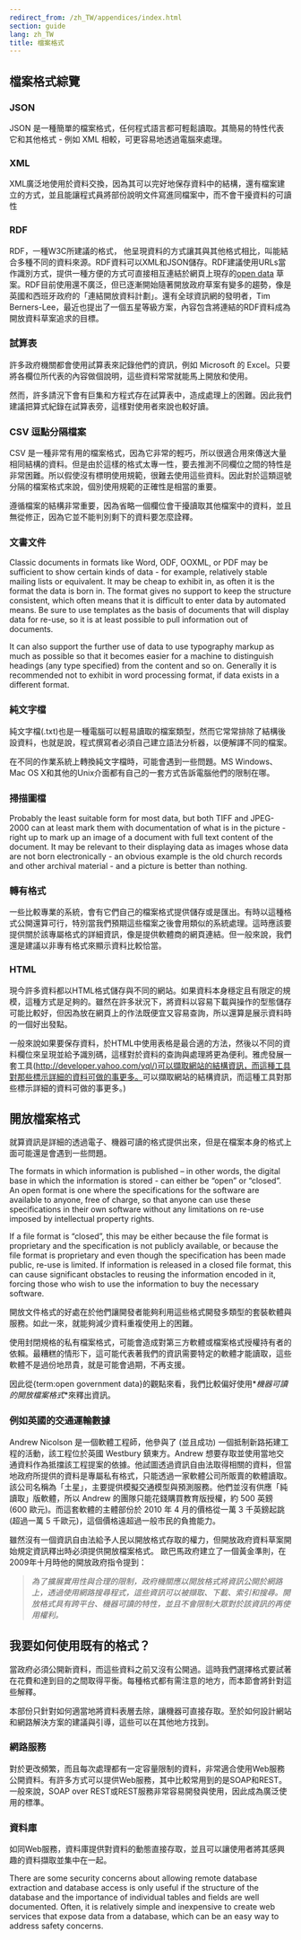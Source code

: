 ```yaml
---
redirect_from: /zh_TW/appendices/index.html
section: guide
lang: zh_TW
title: 檔案格式
---
```


## 檔案格式綜覽

### JSON

JSON 是一種簡單的檔案格式，任何程式語言都可輕鬆讀取。其簡易的特性代表它和其他格式 - 例如 XML 相較，可更容易地透過電腦來處理。

### XML

XML廣泛地使用於資料交換，因為其可以完好地保存資料中的結構，還有檔案建立的方式，並且能讓程式員將部份說明文件寫進同檔案中，而不會干擾資料的可讀性

### RDF

RDF，一種W3C所建議的格式， 他呈現資料的方式讓其與其他格式相比，叫能結合多種不同的資料來源。RDF資料可以XML和JSON儲存。RDF建議使用URLs當作識別方式，提供一種方便的方式可直接相互連結於網頁上現存的[open data](/glossary/zh_TW/terms/open-data/) 草案。RDF目前使用還不廣泛，但已逐漸開始隨著開放政府草案有變多的趨勢，像是英國和西班牙政府的「連結開放資料計劃」。還有全球資訊網的發明者，Tim Berners-Lee，最近也提出了一個五星等級方案，內容包含將連結的RDF資料成為開放資料草案追求的目標。

### 試算表

許多政府機關都會使用試算表來記錄他們的資訊，例如 Microsoft 的 Excel。只要將各欄位所代表的內容做個說明，這些資料常常就能馬上開放和使用。

然而，許多請況下會有巨集和方程式存在試算表中，造成處理上的困難。因此我們建議把算式紀錄在試算表旁，這樣對使用者來說也較好讀。

### CSV 逗點分隔檔案

CSV 是一種非常有用的檔案格式，因為它非常的輕巧，所以很適合用來傳送大量相同結構的資料。但是由於這樣的格式太專一性，要去推測不同欄位之間的特性是非常困難。所以假使沒有標明使用規範，很難去使用這些資料。因此對於這類逗號分隔的檔案格式來說，個別使用規範的正確性是相當的重要。

遵循檔案的結構非常重要，因為省略一個欄位會干擾讀取其他檔案中的資料，並且無從修正，因為它並不能判別剩下的資料要怎麼詮釋。

### 文書文件

Classic documents in formats like Word, ODF, OOXML, or PDF may be sufficient to show certain kinds of data - for example, relatively stable mailing lists or equivalent. It may be cheap to exhibit in, as often it is the format the data is born in. The format gives no support to keep the structure consistent, which often means that it is difficult to enter data by automated means. Be sure to use templates as the basis of documents that will display data for re-use, so it is at least possible to pull information out of documents.

It can also support the further use of data to use typography markup as much as possible so that it becomes easier for a machine to distinguish headings (any type specified) from the content and so on. Generally it is recommended not to exhibit in word processing format, if data exists in a different format.

### 純文字檔

純文字檔(.txt)也是一種電腦可以輕易讀取的檔案類型，然而它常常排除了結構後設資料，也就是說，程式撰寫者必須自己建立語法分析器，以便解譯不同的檔案。

在不同的作業系統上轉換純文字檔時，可能會遇到一些問題。MS Windows、Mac OS X和其他的Unix介面都有自己的一套方式告訴電腦他們的限制在哪。

### 掃描圖檔

Probably the least suitable form for most data, but both TIFF and JPEG-2000 can at least mark them with documentation of what is in the picture - right up to mark up an image of a document with full text content of the document. It may be relevant to their displaying data as images whose data are not born electronically - an obvious example is the old church records and other archival material - and a picture is better than nothing.

### 轉有格式

一些比較專業的系統，會有它們自己的檔案格式提供儲存或是匯出。有時以這種格式公開還算可行，特別當我們預期這些檔案之後會用類似的系統處理。這時應該要提供關於該專屬格式的詳細資訊，像是提供軟體商的網頁連結。但一般來說，我們還是建議以非專有格式來顯示資料比較恰當。

### HTML

現今許多資料都以HTML格式儲存與不同的網站。如果資料本身穩定且有限定的規模，這種方式是足夠的。雖然在許多狀況下，將資料以容易下載與操作的型態儲存可能比較好，但因為放在網頁上的作法既便宜又容易查詢，所以還算是展示資料時的一個好出發點。

一般來說如果要保存資料，於HTML中使用表格是最合適的方法，然後以不同的資料欄位來呈現並給予識別碼，這樣對於資料的查詢與處理將更為便利。雅虎發展一套工具([http://developer.yahoo.com/yql/)可以擷取網站的結構資訊，而這種工具對那些標示詳細的資料可做的事更多。](http://developer.yahoo.com/yql/)可以擷取網站的結構資訊，而這種工具對那些標示詳細的資料可做的事更多。)

## 開放檔案格式

就算資訊是詳細的透過電子、機器可讀的格式提供出來，但是在檔案本身的格式上面可能還是會遇到一些問題。

The formats in which information is published – in other words, the digital base in which the information is stored - can either be “open” or “closed”. An open format is one where the specifications for the software are available to anyone, free of charge, so that anyone can use these specifications in their own software without any limitations on re-use imposed by intellectual property rights.

If a file format is “closed”, this may be either because the file format is proprietary and the specification is not publicly available, or because the file format is proprietary and even though the specification has been made public, re-use is limited. If information is released in a closed file format, this can cause significant obstacles to reusing the information encoded in it, forcing those who wish to use the information to buy the necessary software.

開放文件格式的好處在於他們讓開發者能夠利用這些格式開發多類型的套裝軟體與服務。如此一來，就能夠減少資料重複使用上的困難。

使用封閉規格的私有檔案格式，可能會造成對第三方軟體或檔案格式授權持有者的依賴。最糟糕的情形下，這可能代表著我們的資訊需要特定的軟體才能讀取，這些軟體不是過份地昂貴，就是可能會過期，不再支援。

因此從{term:open government data}的觀點來看，我們比較偏好使用\**機器可讀的開放檔案格式*\*來釋出資訊。

### 例如英國的交通運輸數據

Andrew Nicolson 是一個軟體工程師，他參與了 (並且成功) 一個抵制新路拓建工程的活動，該工程位於英國 Westbury 鎮東方。Andrew 想要存取並使用當地交通資料作為抵擋該工程提案的依據。他試圖透過資訊自由法取得相關的資料，但當地政府所提供的資料是專屬私有格式，只能透過一家軟體公司所販賣的軟體讀取。該公司名稱為「土星」，主要提供模擬交通模型與預測服務。他們並沒有供應「純讀取」版軟體，所以 Andrew 的團隊只能花錢購買教育版授權，約 500 英鎊 (600 歐元)。而這套軟體的主體部份於 2010 年 4 月的價格從一萬 3 千英鎊起跳(超過一萬 5 千歐元)，這個價格遠超過一般市民的負擔能力。

雖然沒有一個資訊自由法給予人民以開放格式存取的權力，但開放政府資料草案開始規定資訊釋出時必須提供開放檔案格式。 歐巴馬政府建立了一個黃金準則，在2009年十月時他的開放政府指令提到：

> *為了擴展實用性與合理的限制，政府機關應以開放格式將資訊公開於網路上，透過使用網路搜尋程式，這些資訊可以被擷取、下載、索引和搜尋。開放格式具有跨平台、機器可讀的特性，並且不會限制大眾對於該資訊的再使用權利。*

## 我要如何使用既有的格式？

當政府必須公開新資料，而這些資料之前又沒有公開過。這時我們選擇格式要試著在花費和達到目的之間取得平衡。每種格式都有需注意的地方，而本節會將針對這些解釋。

本部份只針對如何適當地將資料表層去除，讓機器可直接存取。至於如何設計網站和網路解決方案的建議與引導，這些可以在其他地方找到。

### 網路服務

對於更改頻繁，而且每次處理都有一定容量限制的資料，非常適合使用Web服務公開資料。有許多方式可以提供Web服務，其中比較常用到的是SOAP和REST。一般來說，SOAP over REST或REST服務非常容易開發與使用，因此成為廣泛使用的標準。

### 資料庫

如同Web服務，資料庫提供對資料的動態直接存取，並且可以讓使用者將其感興趣的資料擷取並集中在一起。

There are some security concerns about allowing remote database extraction and database access is only useful if the structure of the database and the importance of individual tables and fields are well documented. Often, it is relatively simple and inexpensive to create web services that expose data from a database, which can be an easy way to address safety concerns.